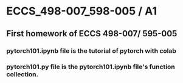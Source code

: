 # ECCS_498-007_598-005 / A1

## First homework of ECCS 498-007/ 595-005

### pytorch101.ipynb file is the tutorial of pytorch with colab
### pytorch101.py file is the pytorch101.ipynb file's function collection.

